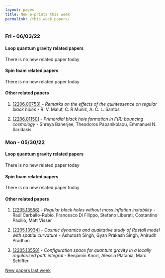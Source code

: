 ```yaml
---
layout: pages
title: New e-prints this week
permalink: /this_week_papers/
---
```




### Fri - 06/03/22

#### Loop quantum gravity related papers

There is no new related paper today 

#### Spin foam related papers

There is no new related paper today 



#### Other related papers

1. [[2206.00753]](https://arxiv.org/abs/2206.00753) - *Remarks on the effects of the quintessence on regular black holes* - R. V. Maluf, C. R Muniz, A. C. L. Santos

1. [[2206.01150]](https://arxiv.org/abs/2206.01150) - *Primordial black hole formation in $F(R)$ bouncing cosmology* - Shreya Banerjee, Theodoros Papanikolaou, Emmanuel N. Saridakis



### Mon - 05/30/22

#### Loop quantum gravity related papers

There is no new related paper today 

#### Spin foam related papers

There is no new related paper today 



#### Other related papers

1. [[2205.13556]](https://arxiv.org/abs/2205.13556) - *Regular black holes without mass inflation instability* - Raúl Carballo-Rubio, Francesco Di Filippo, Stefano Liberati, Costantino Pacilio, Matt Visser

1. [[2205.13934]](https://arxiv.org/abs/2205.13934) - *Cosmic dynamics and qualitative study of Rastall model with spatial  curvature* - Ashutosh Singh, Gyan Prakash Singh, Anirudh Pradhan

1. [[2205.13558]](https://arxiv.org/abs/2205.13558) - *Configuration space for quantum gravity in a locally regularized path  integral* - Benjamin Knorr, Alessia Platania, Marc Schiffer






[New papers last week]({{site.url}}/archived/weekly/pre-prints/2022/05/30/archived_weekly_papers.html)